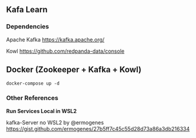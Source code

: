 ## Kafa Learn

### Dependencies
Apache Kafka https://kafka.apache.org/

Kowl https://github.com/redpanda-data/console

## Docker (Zookeeper + Kafka + Kowl)

`docker-compose up -d`

### Other References

**Run Services Local in WSL2**

kafka-Server no WSL2 by @ermogenes
https://gist.github.com/ermogenes/27b5ff7c45c55d28d73a86a3db216334
